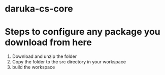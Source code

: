 # daruka-cs-core

# Steps to configure any package you download from here

1. Download and unzip the folder
2. Copy the folder to the src directory in your workspace
3. build the workspace

